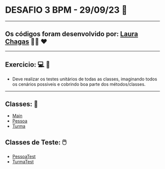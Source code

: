 # DESAFIO 3 BPM  - 29/09/23 :pencil:

<hr>

## Os códigos foram desenvolvido por: [Laura Chagas](https://github.com/laura-chagas) :woman_technologist: :heart:

<hr>

## Exercicio: :computer: :file_folder:

- Deve realizar os testes unitários de todas as classes, imaginando todos os cenários possiveis e cobrindo boa parte dos métodos/classes.
<hr>

## Classes: :open_file_folder:

- [Main](https://github.com/laura-chagas/DesafioBPM/blob/DesafioBPM3/src/main/java/org/example/Main.java)
- [Pessoa](https://github.com/laura-chagas/DesafioBPM/blob/DesafioBPM3/src/main/java/org/example/Pessoa.java)
- [Turma](https://github.com/laura-chagas/DesafioBPM/blob/DesafioBPM3/src/main/java/org/example/Turma.java)

## Classes de Teste: :computer_mouse: 

- [PessoaTest](https://github.com/laura-chagas/DesafioBPM/blob/DesafioBPM3/src/test/java/PessoaTest.java)
- [TurmaTest](https://github.com/laura-chagas/DesafioBPM/blob/DesafioBPM3/src/test/java/TurmaTest.java)
